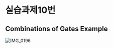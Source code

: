 # 실습과제10번

## Combinations of Gates Example
![IMG_0196](https://github.com/user-attachments/assets/5eb1454e-56d5-4835-900c-e127e22b8d75)
